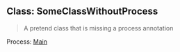 ## Class: SomeClassWithoutProcess

> A pretend class that is missing a process annotation

Process: [Main](../tutorial/quick-start.md#main-process)
